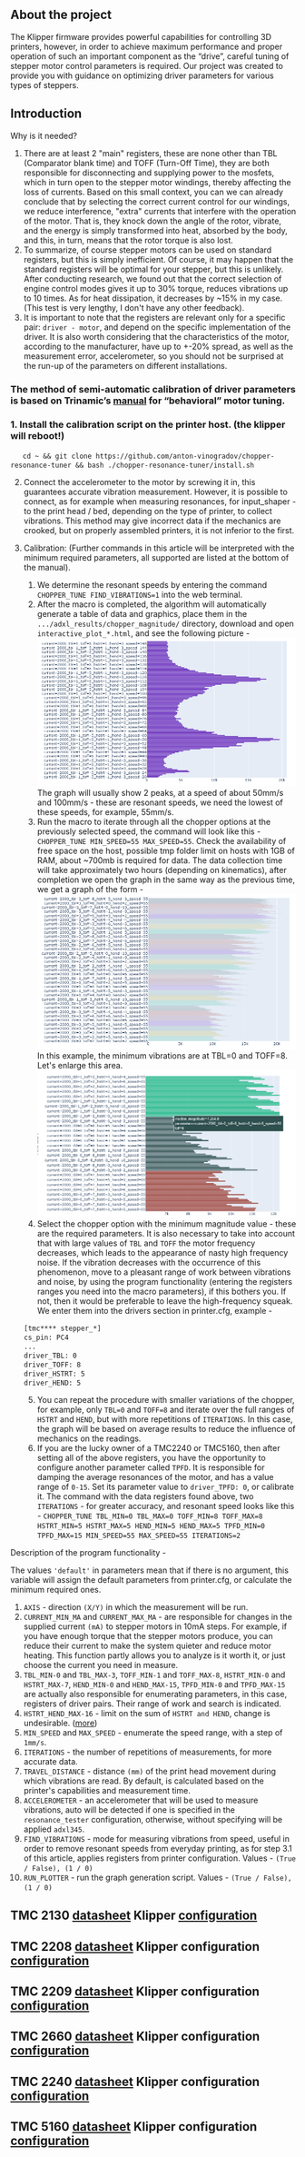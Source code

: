 ## About the project
The Klipper firmware provides powerful capabilities for controlling 3D printers, however, in order to achieve maximum performance and proper operation of such an important component as the “drive”, careful tuning of stepper motor control parameters is required.
Our project was created to provide you with guidance on optimizing driver parameters for various types of steppers.

## Introduction
Why is it needed?
1. There are at least 2 "main" registers, these are none other than TBL (Comparator blank time) and TOFF (Turn-Off Time), they are both responsible for disconnecting and supplying power to the mosfets, which in turn open to the stepper motor windings, thereby affecting the loss of currents. Based on this small context, you can
   we can already conclude that by selecting the correct current control for our windings, we reduce interference, "extra" currents that interfere with the operation of the motor. That is, they knock down the angle of the rotor, vibrate, and the energy is simply transformed into heat, absorbed by the body, and this, in turn, means that the rotor torque is also lost.
2. To summarize, of course stepper motors can be used on standard registers, but this is simply inefficient. Of course, it may happen that the standard registers will be optimal for your stepper, but this is unlikely.
   After conducting research, we found out that the correct selection of engine control modes gives it up to 30% torque, reduces vibrations up to 10 times. As for heat dissipation, it decreases by ~15% in my case. (This test is very lengthy, I don't have any other feedback).
3. It is important to note that the registers are relevant only for a specific pair: `driver - motor`, and depend on the specific implementation of the driver. It is also worth considering that the characteristics of the motor, according to the manufacturer, have up to +-20% spread, as well as the measurement error, accelerometer, so you should not be surprised at the run-up of the parameters on different installations.


### The method of semi-automatic calibration of driver parameters is based on Trinamic’s [manual](https://www.analog.com/en/app-notes/AN-001.html) for “behavioral” motor tuning.
### 1. Install the calibration script on the printer host. (the klipper will reboot!)
```
   cd ~ && git clone https://github.com/anton-vinogradov/chopper-resonance-tuner && bash ./chopper-resonance-tuner/install.sh
```

2. Connect the accelerometer to the motor by screwing it in, this guarantees accurate vibration measurement.
   However, it is possible to connect, as for example when measuring resonances, for input_shaper - to the print head / bed, depending on the type of printer, to collect vibrations.
   This method may give incorrect data if the mechanics are crooked, but on properly assembled printers, it is not inferior to the first.

3. Calibration: (Further commands in this article will be interpreted with the minimum required parameters, all supported are listed at the bottom of the manual).
    1. We determine the resonant speeds by entering the command `CHOPPER_TUNE FIND_VIBRATIONS=1` into the web terminal.
    2. After the macro is completed, the algorithm will automatically generate a table of data and graphics, place them in the `.../adxl_results/chopper_magnitude/` directory, download and open `interactive_plot_*.html`, and see the following picture -
       ![](/pictures/img_1.png)
       The graph will usually show 2 peaks, at a speed of about 50mm/s and 100mm/s - these are resonant speeds, we need the lowest of these speeds, for example, 55mm/s.
    3. Run the macro to iterate through all the chopper options at the previously selected speed, the command will look like this
       -`CHOPPER_TUNE MIN_SPEED=55 MAX_SPEED=55`. Check the availability of free space on the host, possible tmp folder limit on hosts with 1GB of RAM, about ~700mb is required for data.
       The data collection time will take approximately two hours (depending on kinematics), after completion we open the graph in the same way as the previous time, we get a graph of the form -
       ![](/pictures/img_2.png)
       In this example, the minimum vibrations are at TBL=0 and TOFF=8. Let's enlarge this area.
       ![](/pictures/img_3.png)
    4. Select the chopper option with the minimum magnitude value - these are the required parameters. It is also necessary to take into account that with large values of `TBL` and `TOFF` the motor frequency decreases, which leads to the appearance of nasty high frequency noise.
       If the vibration decreases with the occurrence of this phenomenon, move to a pleasant range of work between vibrations and noise, by using the program functionality (entering the registers ranges you need into the macro parameters), if this bothers you. If not, then it would be preferable to leave the high-frequency squeak.
       We enter them into the drivers section in printer.cfg, example -
   ```
   [tmc**** stepper_*]
   cs_pin: PC4
   ...
   driver_TBL: 0
   driver_TOFF: 8
   driver_HSTRT: 5
   driver_HEND: 5
   ```

    5. You can repeat the procedure with smaller variations of the chopper, for example, only `TBL=0` and `TOFF=8` and iterate over the full ranges of `HSTRT` and `HEND`, but with more repetitions of `ITERATIONS`. In this case, the graph will be based on average results to reduce the influence of mechanics on the readings.
    6. If you are the lucky owner of a TMC2240 or TMC5160, then after setting all of the above registers, you have the opportunity to configure another parameter called `TPFD`.
       It is responsible for damping the average resonances of the motor, and has a value range of `0-15`. Set its parameter value to `driver_TPFD: 0`, or calibrate it.
       The command with the data registers found above, two `ITERATIONS` - for greater accuracy, and resonant speed looks like this - `CHOPPER_TUNE TBL_MIN=0 TBL_MAX=0 TOFF_MIN=8 TOFF_MAX=8 HSTRT_MIN=5 HSTRT_MAX=5 HEND_MIN=5 HEND_MAX=5 TPFD_MIN=0 TPFD_MAX=15 MIN_SPEED=55 MAX_SPEED=55 ITERATIONS=2`


Description of the program functionality -

The values `'default'` in parameters mean that if there is no argument, this variable will assign the default parameters from printer.cfg, or calculate the minimum required ones.

1. `AXIS` - direction `(X/Y)` in which the measurement will be run.
2. `CURRENT_MIN_MA` and `CURRENT_MAX_MA` - are responsible for changes in the supplied current `(mA)` to stepper motors in 10mA steps. For example, if you have enough torque that the stepper motors produce, you can reduce their current to make the system quieter and reduce motor heating. This function partly allows you to analyze is it worth it, or just choose the current you need in measure.
3. `TBL_MIN-0` and `TBL_MAX-3`, `TOFF_MIN-1` and `TOFF_MAX-8`, `HSTRT_MIN-0` and `HSTRT_MAX-7`, `HEND_MIN-0` and `HEND_MAX-15`, `TPFD_MIN-0` and `TPFD_MAX-15` are actually also responsible for enumerating parameters, in this case, registers of driver pairs. Their range of work and search is indicated.
4. `HSTRT_HEND_MAX-16` - limit on the sum of `HSTRT and HEND`, change is undesirable. ([more](https://www.analog.com/media/en/technical-documentation/data-sheets/TMC5160A_datasheet_rev1.17.pdf))
5. `MIN_SPEED` and `MAX_SPEED` - enumerate the speed range, with a step of `1mm/s`.
6. `ITERATIONS` - the number of repetitions of measurements, for more accurate data.
7. `TRAVEL_DISTANCE` - distance `(mm)` of the print head movement during which vibrations are read. By default, is calculated based on the printer's capabilities and measurement time.
8. `ACCELEROMETER` - an accelerometer that will be used to measure vibrations, auto will be detected if one is specified in the `resonance_tester` configuration, otherwise, without specifying will be applied `adxl345`.
9. `FIND_VIBRATIONS` - mode for measuring vibrations from speed, useful in order to remove resonant speeds from everyday printing, as for step 3.1 of this article, applies registers from printer configuration. Values - `(True / False), (1 / 0)`
10. `RUN_PLOTTER` - run the graph generation script. Values - `(True / False), (1 / 0)`

## TMC 2130 [datasheet](https://www.analog.com/media/en/technical-documentation/data-sheets/TMC2130_datasheet_rev1.15.pdf) Klipper [configuration](https://www.klipper3d.org/Config_Reference.html#tmc2130)
## TMC 2208 [datasheet](https://www.analog.com/media/en/technical-documentation/data-sheets/TMC2202_TMC2208_TMC2224_datasheet_rev1.14.pdf) Klipper configuration [configuration](https://www.klipper3d.org/Config_Reference.html#tmc2208)
## TMC 2209 [datasheet](https://www.analog.com/media/en/technical-documentation/data-sheets/TMC2209_datasheet_rev1.09.pdf) Klipper configuration [configuration](https://www.klipper3d.org/Config_Reference.html#tmc2209)
## TMC 2660 [datasheet](https://www.analog.com/media/en/technical-documentation/data-sheets/TMC2660C_Datasheet_Rev1.01.pdf) Klipper configuration [configuration](https://www.klipper3d.org/Config_Reference.html#tmc2660)
## TMC 2240 [datasheet](https://www.analog.com/media/en/technical-documentation/data-sheets/tmc2240_datasheet.pdf) Klipper configuration [configuration](https://www.klipper3d.org/Config_Reference.html#tmc2240)
## TMC 5160 [datasheet](https://www.analog.com/media/en/technical-documentation/data-sheets/TMC5160A_datasheet_rev1.17.pdf) Klipper configuration [configuration](https://www.klipper3d.org/Config_Reference.html#tmc5160)